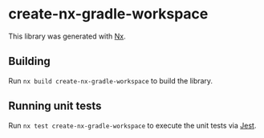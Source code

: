 # create-nx-gradle-workspace

This library was generated with [Nx](https://nx.dev).

## Building

Run `nx build create-nx-gradle-workspace` to build the library.

## Running unit tests

Run `nx test create-nx-gradle-workspace` to execute the unit tests via [Jest](https://jestjs.io).
